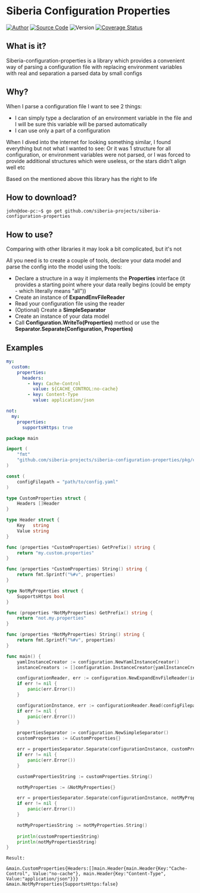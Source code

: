 Siberia Configuration Properties
=================

[![Author](https://img.shields.io/badge/author-@siberia_projects-green.svg)](https://github.com/siberia-projects/siberia-configuration-properties)
[![Source Code](https://img.shields.io/badge/source-siberia/main-blue.svg)](https://github.com/siberia-projects/siberia-configuration-properties)
![Version](https://img.shields.io/badge/version-v1.0.2-green.svg)
[![Coverage Status](https://coveralls.io/repos/github/siberia-projects/siberia-configuration-properties/badge.svg?branch=main)](https://coveralls.io/github/siberia-projects/siberia-configuration-properties?branch=main)

## What is it?
Siberia-configuration-properties is a library which provides a convenient way of
parsing a configuration file with replacing environment variables with real and separation
a parsed data by small configs

## Why?
When I parse a configuration file I want to see 2 things:
 - I can simply type a declaration of an environment variable in the file 
and I will be sure this variable will be parsed automatically
 - I can use only a part of a configuration

When I dived into the internet for looking something similar, I found everything
but not what I wanted to see: Or it was 1 structure for all configuration, or environment
variables were not parsed, or I was forced to provide additional structures which were useless,
or the stars didn't align well etc

Based on the mentioned above this library has the right to life

## How to download?

```console
john@doe-pc:~$ go get github.com/siberia-projects/siberia-configuration-properties
```

## How to use?
Comparing with other libraries it may look a bit complicated, but it's not

All you need is to create a couple of tools, declare your data model and
parse the config into the model using the tools:
 - Declare a structure in a way it implements the **Properties** interface
(it provides a starting point where your data really begins (could be empty - which literally means
"all"))
 - Create an instance of **ExpandEnvFileReader**
 - Read your configuration file using the reader
 - (Optional) Create a **SimpleSeparator**
 - Create an instance of your data model
 - Call **Configuration.WriteTo(Properties)** method or use the **Separator.Separate(Configuration, Properties)**

## Examples
```yaml
my:
  custom:
    properties:
      headers:
        - key: Cache-Control
          value: ${CACHE_CONTROL:no-cache}
        - key: Content-Type
          value: application/json

not:
  my:
    properties:
      supportsHttps: true
```

```go
package main

import (
	"fmt"
	"github.com/siberia-projects/siberia-configuration-properties/pkg/configuration"
)

const (
	configFilepath = "path/to/config.yaml"
)

type CustomProperties struct {
	Headers []Header
}

type Header struct {
	Key   string
	Value string
}

func (properties *CustomProperties) GetPrefix() string {
	return "my.custom.properties"
}

func (properties *CustomProperties) String() string {
	return fmt.Sprintf("%#v", properties)
}

type NotMyProperties struct {
	SupportsHttps bool
}

func (properties *NotMyProperties) GetPrefix() string {
	return "not.my.properties"
}

func (properties *NotMyProperties) String() string {
	return fmt.Sprintf("%#v", properties)
}

func main() {
	yamlInstanceCreator := configuration.NewYamlInstanceCreator()
	instanceCreators := []configuration.InstanceCreator{yamlInstanceCreator}

	configurationReader, err := configuration.NewExpandEnvFileReader(instanceCreators)
	if err != nil {
		panic(err.Error())
	}

	configurationInstance, err := configurationReader.Read(configFilepath)
	if err != nil {
		panic(err.Error())
	}

	propertiesSeparator := configuration.NewSimpleSeparator()
	customProperties := &CustomProperties{}

	err = propertiesSeparator.Separate(configurationInstance, customProperties)
	if err != nil {
		panic(err.Error())
	}

	customPropertiesString := customProperties.String()

	notMyProperties := &NotMyProperties{}

	err = propertiesSeparator.Separate(configurationInstance, notMyProperties)
	if err != nil {
		panic(err.Error())
	}

	notMyPropertiesString := notMyProperties.String()
	
	println(customPropertiesString)
	println(notMyPropertiesString)
}
```

```text
Result:

&main.CustomProperties{Headers:[]main.Header{main.Header{Key:"Cache-Control", Value:"no-cache"}, main.Header{Key:"Content-Type", Value:"application/json"}}}
&main.NotMyProperties{SupportsHttps:false}
```
